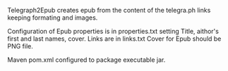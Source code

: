 Telegraph2Epub creates epub from the content of the telegra.ph links keeping formating and images.

Configuration of Epub properties is in properties.txt setting Title, aithor's first and last names, cover.
Links are in links.txt
Cover for Epub should be PNG file.

Maven pom.xml configured to package executable jar.
